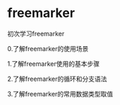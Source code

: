 # freemarker

初次学习freemarker

0.了解freemarker的使用场景

1.了解freemarker使用的基本步骤

2.了解freemarker的循环和分支语法

3.了解freemarker的常用数据类型取值
